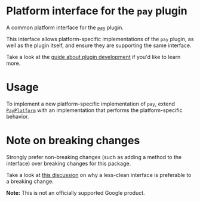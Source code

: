 # Platform interface for the `pay` plugin

A common platform interface for the [`pay`](../pay) plugin.

This interface allows platform-specific implementations of the `pay` plugin, as well as the plugin itself, and ensure they are supporting the same interface.

Take a look at the [guide about plugin development](https://flutter.dev/docs/development/packages-and-plugins/developing-packages#federated-plugins) if you'd like to learn more.

# Usage

To implement a new platform-specific implementation of `pay`, extend [`PayPlatform`](lib/pay_platform_interface.dart) with an implementation that performs the platform-specific behavior.

# Note on breaking changes

Strongly prefer non-breaking changes (such as adding a method to the interface) over breaking changes for this package.

Take a look at [this discussion](https://flutter.dev/go/platform-interface-breaking-changes) on why a less-clean interface is preferable to a breaking change.

**Note:** This is not an officially supported Google product.